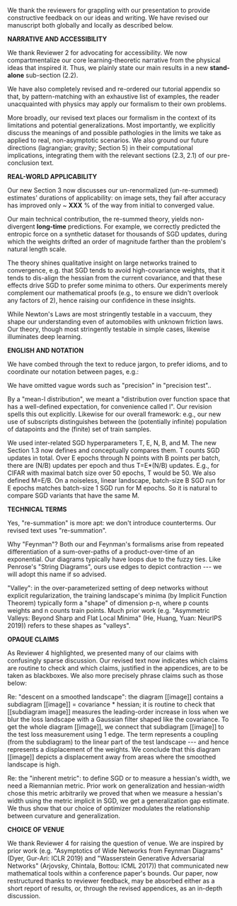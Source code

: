 We thank the reviewers for grappling with our presentation to provide
constructive feedback on our ideas and writing.  We have revised our manuscript
both globally and locally as described below. 

**NARRATIVE AND ACCESSIBILITY**

We thank Reviewer 2 for advocating for accessibility.  We now compartmentalize
our core learning-theoretic narrative from the physical ideas that inspired it.
Thus, we plainly state our main results in a new **stand-alone** sub-section
(2.2).

We have also completely revised and re-ordered our tutorial appendix so that,
by pattern-matching with an exhaustive list of examples, the reader
unacquainted with physics may apply our formalism to their own problems.
 
More broadly, our revised text places our formalism in the context of its
limitations and potential generalizations.  Most importantly, we explicitly
discuss the meanings of and possible pathologies in the limits we take as
applied to real, non-asymptotic scenarios.  We also ground our future
directions (lagrangian; gravity; Section 5) in their computational
implications, integrating them with the relevant sections (2.3, 2.1) of our
pre-conclusion text. 

**REAL-WORLD APPLICABILITY**

Our new Section 3 now discusses our un-renormalized (un-re-summed) estimates'
durations of applicability: on image sets, they fail after accuracy has
improved only ~ **XXX** % of the way from initial to converged value.

Our main technical contribution, the re-summed theory, yields non-divergent
**long-time** predictions.  For example, we correctly predicted the entropic
force on a synthetic dataset for thousands of SGD updates, during which the
weights drifted an order of magnitude farther than the problem's natural length
scale. 

The theory shines qualitative insight on large networks trained to convergence,
e.g. that SGD tends to avoid high-covariance weights, that it tends to
dis-align the hessian from the current covariance, and that these effects drive
SGD to prefer some minima to others.  Our experiments merely complement our
mathematical proofs (e.g., to ensure we didn't overlook any factors of 2),
hence raising our confidence in these insights.

While Newton's Laws are most stringently testable in a vaccuum, they shape our
understanding even of automobiles with unknown friction laws.  Our theory,
though most stringently testable in simple cases, likewise illuminates deep
learning.

**ENGLISH AND NOTATION**

We have combed through the text to reduce jargon, to prefer idioms, and to
coordinate our notation between pages, e.g.: 

We have omitted vague words such as "precision" in "precision test"..

By a "mean-l distribution", we meant a "distribution over function space that
has a well-defined expectation, for convenience called l".  Our revision spells
this out explicitly.  Likewise for our overall framework: e.g., our new use of
subscripts distinguishes between the (potentially infinite) population of
datapoints and the (finite) set of train samples. 

We used inter-related SGD hyperparameters T, E, N, B, and M.  The new Section
1.3 now defines and conceptually compares them.  T counts SGD updates in
total.  Over E epochs through N points with B points per batch, there are (N/B)
updates per epoch and thus T=E*(N/B) updates.  E.g., for CIFAR with maximal
batch size over 50 epochs, T would be 50.  We also defined M=E/B.  On a
noiseless, linear landscape, batch-size B SGD run for E epochs matches
batch-size 1 SGD run for M epochs.  So it is natural to compare SGD variants
that have the same M. 

**TECHNICAL TERMS**

Yes, "re-summation" is more apt: we don't introduce counterterms.  Our revised
text uses "re-summation".

Why "Feynman"?  Both our and Feynman's formalisms arise from repeated
differentiation of a sum-over-paths of a product-over-time of an exponential.
Our diagrams typically have loops due to the fuzzy ties.  Like
Penrose's "String Diagrams", ours use edges to depict contraction --- we will
adopt this name if so advised.

"Valley": in the over-parameterized setting of deep networks without explicit
regularization, the training landscape's minima (by Implicit Function Theorem)
typically form a "shape" of dimension p-n, where p counts weights and n counts
train points.  Much prior work (e.g. "Asymmetric Valleys: Beyond Sharp and Flat
Local Minima" (He, Huang, Yuan: NeurIPS 2019)) refers to these shapes as
"valleys".

**OPAQUE CLAIMS**

As Reviewer 4 highlighted, we presented many of our claims with confusingly
sparse discussion.  Our revised text now indicates which claims are routine to
check and which claims, justified in the appendices, are to be taken as
blackboxes.  We also more precisely phrase claims such as those below:

Re: "descent on a smoothed landscape": the diagram [[image]] contains a
subdiagram [[image]] = covariance * hessian; it is routine to check that
[[subdiagram image]] measures the leading-order increase in loss when we blur
the loss landscape with a  Gaussian filter shaped like the covariance.  To get
the whole diagram [[image]], we connect that subdiagram [[image]] to the test
loss measurement using 1 edge.  The term represents a coupling (from the
subdiagram) to the linear part of the test landscape --- and hence represents a
displacement of the weights.  We conclude that this diagram [[image]] depicts a
displacement away from areas where the smoothed landscape is high.  

Re: the "inherent metric": to define SGD or to measure a hessian's width,
we need a Riemannian metric.  Prior work on generalization and hessian-width
chose this metric arbitrarily we proved that when we measure a hessian's width
using the metric implicit in SGD, we get a generalization gap estimate.  We
thus show that our choice of optimizer modulates the relationship between
curvature and generalization.

**CHOICE OF VENUE** 

We thank Reviewer 4 for raising the question of venue.  We are inspired by
prior work (e.g. "Asymptotics of Wide Networks from Feynman Diagrams" (Dyer,
Gur-Ari: ICLR 2019) and "Wasserstein Generative Adversarial Networks"
(Arjovsky, Chintala, Bottou: ICML 2017)) that communicated new mathematical
tools within a conference paper's bounds.  Our paper, now restructured thanks
to reviewer feedback, may be absorbed either as a short report of results, or,
through the revised appendices, as an in-depth discussion.
